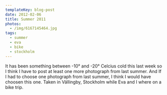 ```yaml
---
templateKey: blog-post
date: 2012-02-06
title: Summer 2011
photos:
  - /img/6167145464.jpg
tags:
  - summer
  - eva
  - bike
  - stockholm
---
```


It has been something between -10° and -20° Celcius cold this last week so I think I have to post at least one more photograph from last summer. And If I had to choose one photograph from last summer, I think I would have choosen this one. Taken in Vällingby, Stockholm while Eva and I where on a bike trip.
